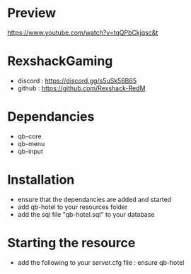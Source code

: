 # Preview
https://www.youtube.com/watch?v=tqQPbCkjqsc&t

# RexshackGaming
- discord : https://discord.gg/s5uSk56B65
- github : https://github.com/Rexshack-RedM

# Dependancies
- qb-core
- qb-menu
- qb-input

# Installation
- ensure that the dependancies are added and started
- add qb-hotel to your resources folder
- add the sql file "qb-hotel.sql" to your database

# Starting the resource
- add the following to your server.cfg file : ensure qb-hotel
